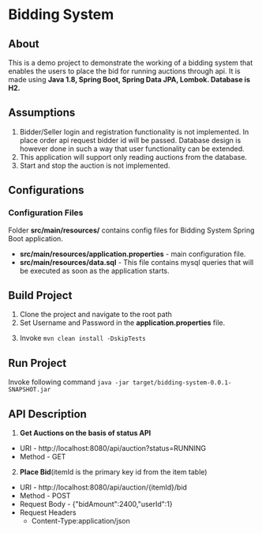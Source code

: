 # Bidding System
## About
This is a demo project to demonstrate the working of a bidding system that enables the users to place the bid for running auctions through api.
It is made using **Java 1.8, Spring Boot, Spring Data JPA, Lombok. Database is H2.**

## Assumptions
1. Bidder/Seller login and registration functionality is not implemented. In place order api request bidder id will be passed. Database design is however done in such a way that user functionality can be extended.
2. This application will support only reading auctions from the database.
3. Start and stop the auction is not implemented.

## Configurations
### Configuration Files
Folder **src/main/resources/** contains config files for Bidding System Spring Boot application.
- **src/main/resources/application.properties** - main configuration file. 
- **src/main/resources/data.sql** - This file contains mysql queries that will be executed as soon as the application starts.

## Build Project
1. Clone the project and navigate to the root path
2. Set Username and Password in the **application.properties** file.
3) Invoke `mvn clean install -DskipTests`

## Run Project
Invoke following command `java -jar target/bidding-system-0.0.1-SNAPSHOT.jar`

## API Description
1. **Get Auctions on the basis of status API**
  - URI - http://localhost:8080/api/auction?status=RUNNING
  - Method - GET
2. **Place Bid**(itemId is the primary key id from the item table)
  - URI - http://localhost:8080/api/auction/{itemId}/bid
  - Method - POST
  - Request Body - {"bidAmount":2400,"userId":1}
  - Request Headers
    - Content-Type:application/json
  

